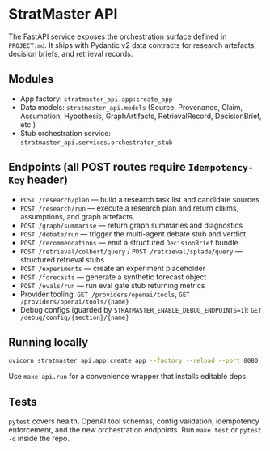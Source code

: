 # StratMaster API

The FastAPI service exposes the orchestration surface defined in `PROJECT.md`. It ships with
Pydantic v2 data contracts for research artefacts, decision briefs, and retrieval records.

## Modules

- App factory: `stratmaster_api.app:create_app`
- Data models: `stratmaster_api.models` (Source, Provenance, Claim, Assumption, Hypothesis,
  GraphArtifacts, RetrievalRecord, DecisionBrief, etc.)
- Stub orchestration service: `stratmaster_api.services.orchestrator_stub`

## Endpoints (all POST routes require `Idempotency-Key` header)

- `POST /research/plan` — build a research task list and candidate sources
- `POST /research/run` — execute a research plan and return claims, assumptions, and graph artefacts
- `POST /graph/summarise` — return graph summaries and diagnostics
- `POST /debate/run` — trigger the multi-agent debate stub and verdict
- `POST /recommendations` — emit a structured `DecisionBrief` bundle
- `POST /retrieval/colbert/query` / `POST /retrieval/splade/query` — structured retrieval stubs
- `POST /experiments` — create an experiment placeholder
- `POST /forecasts` — generate a synthetic forecast object
- `POST /evals/run` — run eval gate stub returning metrics
- Provider tooling: `GET /providers/openai/tools`, `GET /providers/openai/tools/{name}`
- Debug configs (guarded by `STRATMASTER_ENABLE_DEBUG_ENDPOINTS=1`):
  `GET /debug/config/{section}/{name}`

## Running locally

```bash
uvicorn stratmaster_api.app:create_app --factory --reload --port 8080
```

Use `make api.run` for a convenience wrapper that installs editable deps.

## Tests

`pytest` covers health, OpenAI tool schemas, config validation, idempotency enforcement,
and the new orchestration endpoints. Run `make test` or `pytest -q` inside the repo.
